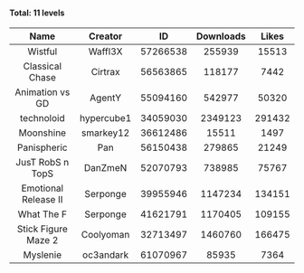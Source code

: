 #### Total: 11 levels

| Name | Creator | ID | Downloads | Likes |
|:---:|:---:|:---:|:---:|:---:|
| Wistful | Waffl3X | 57266538 | 255939 | 15513
| Classical Chase | Cirtrax | 56563865 | 118177 | 7442
| Animation vs GD | AgentY | 55094160 | 542977 | 50320
| technoloid | hypercube1 | 34059030 | 2349123 | 291432
| Moonshine | smarkey12 | 36612486 | 15511 | 1497
| Panispheric | Pan | 56150438 | 279865 | 21249
| JusT RobS n TopS | DanZmeN | 52070793 | 738985 | 75767
| Emotional Release II | Serponge | 39955946 | 1147234 | 134151
| What The F | Serponge | 41621791 | 1170405 | 109155
| Stick Figure Maze 2 | Coolyoman | 32713497 | 1460760 | 166475
| Myslenie | oc3andark | 61070967 | 85935 | 7364
